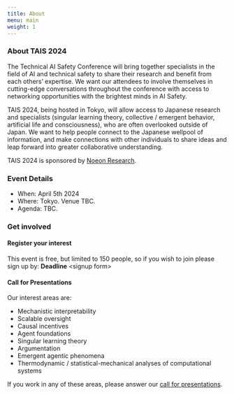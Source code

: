 ```yaml
---
title: About
menu: main
weight: 1
---
```


### About TAIS 2024

The Technical AI Safety Conference will bring together specialists in the field of AI and technical safety to share their research and benefit from each others’ expertise. We want our attendees to involve themselves in cutting-edge conversations throughout the conference with access to networking opportunities with the brightest minds in AI Safety.

TAIS 2024, being hosted in Tokyo, will allow access to Japanese research and specialists (singular learning theory, collective / emergent behavior, artificial life and consciousness), who are often overlooked outside of Japan. We want to help people connect to the Japanese wellpool of information, and make connections with other individuals to share ideas and leap forward into greater collaborative understanding.

TAIS 2024 is sponsored by [Noeon Research](https://noeon.ai).

### Event Details

* When: April 5th 2024
* Where: Tokyo. Venue TBC.
* Agenda: TBC.

### Get involved

#### Register your interest

This event is free, but limited to 150 people, so if you wish to join please sign up by: **Deadline** &lt;signup form&gt;

#### Call for Presentations

Our interest areas are:

* Mechanistic interpretability
* Scalable oversight
* Causal incentives
* Agent foundations
* Singular learning theory
* Argumentation
* Emergent agentic phenomena
* Thermodynamic / statistical-mechanical analyses of computational systems

If you work in any of these areas, please answer our [call for presentations](./submissions).